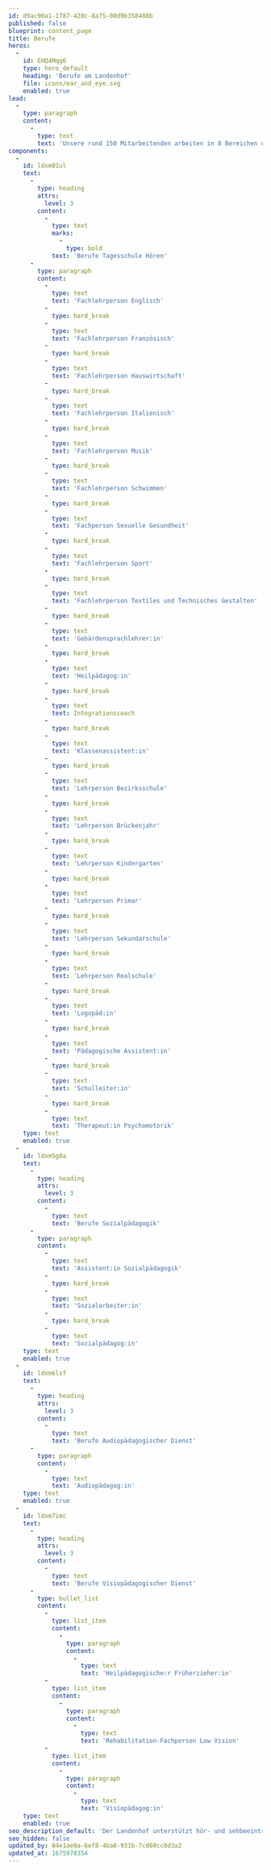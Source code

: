 ```yaml
---
id: d9ac90a1-1787-428c-8a75-00d9b358488b
published: false
blueprint: content_page
title: Berufe
heros:
  -
    id: EHQ4Mqg6
    type: hero_default
    heading: 'Berufe am Landenhof'
    file: icons/ear_and_eye.svg
    enabled: true
lead:
  -
    type: paragraph
    content:
      -
        type: text
        text: 'Unsere rund 150 Mitarbeitenden arbeiten in 8 Bereichen und knapp 50 unterschiedlichen Berufen. Sie sind es, die den Landenhof tragen, mitgestalten und prägen.'
components:
  -
    id: ldxm01ul
    text:
      -
        type: heading
        attrs:
          level: 3
        content:
          -
            type: text
            marks:
              -
                type: bold
            text: 'Berufe Tagesschule Hören'
      -
        type: paragraph
        content:
          -
            type: text
            text: 'Fachlehrperson Englisch'
          -
            type: hard_break
          -
            type: text
            text: 'Fachlehrperson Französisch'
          -
            type: hard_break
          -
            type: text
            text: 'Fachlehrperson Hauswirtschaft'
          -
            type: hard_break
          -
            type: text
            text: 'Fachlehrperson Italienisch'
          -
            type: hard_break
          -
            type: text
            text: 'Fachlehrperson Musik'
          -
            type: hard_break
          -
            type: text
            text: 'Fachlehrperson Schwimmen'
          -
            type: hard_break
          -
            type: text
            text: 'Fachperson Sexuelle Gesundheit'
          -
            type: hard_break
          -
            type: text
            text: 'Fachlehrperson Sport'
          -
            type: hard_break
          -
            type: text
            text: 'Fachlehrperson Textiles und Technisches Gestalten'
          -
            type: hard_break
          -
            type: text
            text: 'Gebärdensprachlehrer:in'
          -
            type: hard_break
          -
            type: text
            text: 'Heilpädagog:in'
          -
            type: hard_break
          -
            type: text
            text: Integrationscoach
          -
            type: hard_break
          -
            type: text
            text: 'Klassenassistent:in'
          -
            type: hard_break
          -
            type: text
            text: 'Lehrperson Bezirksschule'
          -
            type: hard_break
          -
            type: text
            text: 'Lehrperson Brückenjahr'
          -
            type: hard_break
          -
            type: text
            text: 'Lehrperson Kindergarten'
          -
            type: hard_break
          -
            type: text
            text: 'Lehrperson Primar'
          -
            type: hard_break
          -
            type: text
            text: 'Lehrperson Sekundarschule'
          -
            type: hard_break
          -
            type: text
            text: 'Lehrperson Realschule'
          -
            type: hard_break
          -
            type: text
            text: 'Logopäd:in'
          -
            type: hard_break
          -
            type: text
            text: 'Pädagogische Assistent:in'
          -
            type: hard_break
          -
            type: text
            text: 'Schulleiter:in'
          -
            type: hard_break
          -
            type: text
            text: 'Therapeut:in Psychomotorik'
    type: text
    enabled: true
  -
    id: ldxm5g8a
    text:
      -
        type: heading
        attrs:
          level: 3
        content:
          -
            type: text
            text: 'Berufe Sozialpädagogik'
      -
        type: paragraph
        content:
          -
            type: text
            text: 'Assistent:in Sozialpädagogik'
          -
            type: hard_break
          -
            type: text
            text: 'Sozialarbeiter:in'
          -
            type: hard_break
          -
            type: text
            text: 'Sozialpädagog:in'
    type: text
    enabled: true
  -
    id: ldxm6lxf
    text:
      -
        type: heading
        attrs:
          level: 3
        content:
          -
            type: text
            text: 'Berufe Audiopädagogischer Dienst'
      -
        type: paragraph
        content:
          -
            type: text
            text: 'Audiopädagog:in'
    type: text
    enabled: true
  -
    id: ldxm7imc
    text:
      -
        type: heading
        attrs:
          level: 3
        content:
          -
            type: text
            text: 'Berufe Visiopädagogischer Dienst'
      -
        type: bullet_list
        content:
          -
            type: list_item
            content:
              -
                type: paragraph
                content:
                  -
                    type: text
                    text: 'Heilpädagogische:r Früherzieher:in'
          -
            type: list_item
            content:
              -
                type: paragraph
                content:
                  -
                    type: text
                    text: 'Rehabilitation-Fachperson Low Vision'
          -
            type: list_item
            content:
              -
                type: paragraph
                content:
                  -
                    type: text
                    text: 'Visiopädagog:in'
    type: text
    enabled: true
seo_description_default: 'Der Landenhof unterstützt hör- und sehbeeinträchtigte Kinder & Jugendliche in ihrem selbstbestimmten Leben durch Förderung ihrer Fähigkeiten & Entwicklung'
seo_hidden: false
updated_by: 04e1ae9a-6ef8-4ba0-931b-7cd69cc0d3a2
updated_at: 1675978354
---
```

